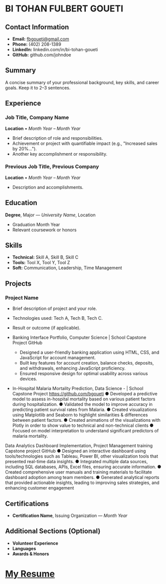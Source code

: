 # BI TOHAN FULBERT GOUETI

## Contact Information
- **Email:** fbgoueti@gmail.com
- **Phone:** (402) 208-1389
- **LinkedIn:** linkedin.com/in/bi-tohan-goueti
- **GitHub:** github.com/johndoe

## Summary
A concise summary of your professional background, key skills, and career goals. Keep it to 2–3 sentences.

## Experience

### Job Title, Company Name
**Location** • *Month Year – Month Year*
- Brief description of role and responsibilities.
- Achievement or project with quantifiable impact (e.g., "Increased sales by 20%...").
- Another key accomplishment or responsibility.

### Previous Job Title, Previous Company
**Location** • *Month Year – Month Year*
- Description and accomplishments.

## Education

**Degree**, Major — *University Name*, Location
- Graduation Month Year
- Relevant coursework or honors
## Skills
- **Technical:** Skill A, Skill B, Skill C
- **Tools:** Tool X, Tool Y, Tool Z
- **Soft:** Communication, Leadership, Time Management

## Projects

### Project Name
- Brief description of project and your role.
- Technologies used: Tech A, Tech B, Tech C.
- Result or outcome (if applicable).

- Banking Interface Portfolio, Computer Science | School Capstone Project 	GitHub   
  - Designed a user-friendly banking application using HTML, CSS, and JavaScript for account management. 
  - Built key features for account creation, balance checks, deposits, and withdrawals, enhancing JavaScript proficiency.
  - Ensured responsive design for optimal usability across various devices.

- In-Hospital Malaria Mortality Prediction, Data Science -  | School Capstone Project  	https://github.com/bgoueti 
●	Developed a predictive model to assess in-hospital mortality based on various patient factors during hospitalization. 
●	Validated the model to improve accuracy in predicting patient survival rates from Malaria.
●	Created visualizations using Matplotlib and Seaborn to highlight similarities & differences between patient factors.
●	Created animations of the visualizations with Plotly in order to show value to technical and non-technical clients
●	Focused on model interpretation to understand significant predictors of malaria mortality.

Data Analytics Dashboard Implementation, Project Management training Capstone project  	GitHub 
●	Designed an interactive dashboard using tools/technologies such as Tableau, Power BI, other visualization tools that presented real-time data insights.
●	Integrated multiple data sources, including SQL databases, APIs, Excel files, ensuring accurate information.
●	Created comprehensive user manuals and training materials to facilitate dashboard adoption among team members.
●	Generated analytical reports that provided actionable insights, leading to improving sales strategies, and enhancing customer engagement


## Certifications
- **Certification Name**, Issuing Organization — *Month Year*

## Additional Sections (Optional)
- **Volunteer Experience**
- **Languages**
- **Awards & Honors**

# [My Resume](https://docs.google.com/document/d/1ZwgxGAj3BBbc7n9-X5Atx2P7oTk3ylVAacCP8O7KVIY/edit?tab=t.0)
